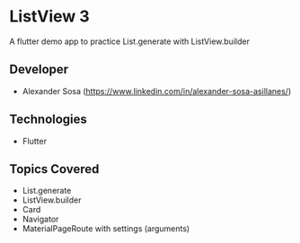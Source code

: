 # ListView 3
A flutter demo app to practice List.generate with ListView.builder

## Developer
- Alexander Sosa (https://www.linkedin.com/in/alexander-sosa-asillanes/)

## Technologies
- Flutter

## Topics Covered
- List.generate
- ListView.builder
- Card
- Navigator
- MaterialPageRoute with settings (arguments)

